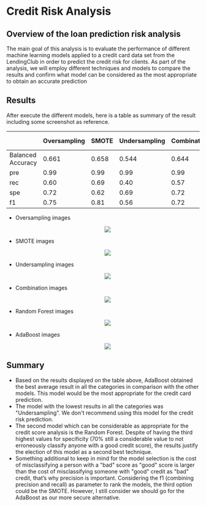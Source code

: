 # Credit Risk Analysis

## Overview of the loan prediction risk analysis
The main goal of this analysis is to evaluate the performance of different machine learning models applied to a credit card data set from the LendingClub in order to predict the credit risk for clients. 
As part of the analysis, we will employ different techniques and models to compare the results and confirm what model can be considered as the most appropriate to obtain an accurate prediction

## Results
After execute the different models, here is a table as summary of the result including some screenshot as reference. 

|                    |     Oversampling   |        SMOTE       |    Undersampling   |     Combination    |    Random Forest   |      AdaBoost      | 
|--------------------|--------------------|--------------------|--------------------|--------------------|--------------------|--------------------|
| Balanced Accuracy  |        0.661       |        0.658       |        0.544       |        0.644       |        0.788       |        0.931       |
|        pre         |        0.99        |        0.99        |        0.99        |        0.99        |        0.99        |        0.99        |
|        rec         |        0.60        |        0.69        |        0.40        |        0.57        |        0.87        |        0.94        |
|        spe         |        0.72        |        0.62        |        0.69        |        0.72        |        0.70        |        0.92        |
|        f1          |        0.75        |        0.81        |        0.56        |        0.72        |        0.93        |        0.97        |

- Oversampling images
  <p align="center"><img src="https://user-images.githubusercontent.com/88695570/146699700-bfe82972-81f8-4a3b-9bbd-cdd994f3e1ed.png">

- SMOTE images 
  <p align="center"><img src="https://user-images.githubusercontent.com/88695570/146700008-028d2e1d-e264-424a-b48e-80327ee97a86.png">
  
- Undersampling images
  <p align="center"><img src="https://user-images.githubusercontent.com/88695570/146700033-a674f082-7980-4136-96f9-27991da12ce7.png">
  
- Combination images
  <p align="center"><img src="https://user-images.githubusercontent.com/88695570/146700039-35c700ff-9e08-4b4d-ab83-5e3e077c6d13.png">

- Random Forest images
  <p align="center"><img src="https://user-images.githubusercontent.com/88695570/146700373-1c2403e0-d26e-4880-9f5c-83a92e799fae.png">

- AdaBoost images
  <p align="center"><img src="https://user-images.githubusercontent.com/88695570/146700385-6f48cace-900e-46fc-9358-6e2409e65cfd.png">

## Summary

- Based on the results displayed on the table above, AdaBoost obtained the best average result in all the categories in comparison with the other models. This model would be the most appropriate for the credit card prediction.  
- The model with the lowest results in all the categories was "Undersampling". We don't recommend using this model for the credit risk prediction. 
- The second model which can be considerable as appropriate for the credit score analysis is the Random Forest. Despite of having the third highest values for specificity (70% still a considerable value to not erroneously classify anyone with a good credit score), the results justify the election of this model as a second best technique.
- Something additional to keep in mind for the model selection is the cost of misclassifying a person with a "bad" score as "good" score is larger than the cost of misclassifying someone with "good" credit as "bad" credit, that’s why precision is important. Considering the f1 (combining precision and recall) as parameter to rank the models, the third option could be the SMOTE. However, I still consider we should go for the AdaBoost as our more secure alternative.
